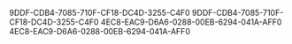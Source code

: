 9DDF-CDB4-7085-710F-CF18-DC4D-3255-C4F0
9DDF-CDB4-7085-710F-CF18-DC4D-3255-C4F0
4EC8-EAC9-D6A6-0288-00EB-6294-041A-AFF0
4EC8-EAC9-D6A6-0288-00EB-6294-041A-AFF0
